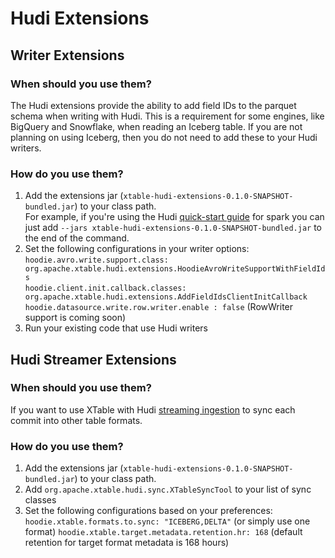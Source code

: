 <!--
 - Licensed to the Apache Software Foundation (ASF) under one
 - or more contributor license agreements.  See the NOTICE file
 - distributed with this work for additional information
 - regarding copyright ownership.  The ASF licenses this file
 - to you under the Apache License, Version 2.0 (the
 - "License"); you may not use this file except in compliance
 - with the License.  You may obtain a copy of the License at
 - 
 -     http://www.apache.org/licenses/LICENSE-2.0
 - 
 - Unless required by applicable law or agreed to in writing, software
 - distributed under the License is distributed on an "AS IS" BASIS,
 - WITHOUT WARRANTIES OR CONDITIONS OF ANY KIND, either express or implied.
 - See the License for the specific language governing permissions and 
 - limitations under the License.
-->

# Hudi Extensions
## Writer Extensions
### When should you use them?
The Hudi extensions provide the ability to add field IDs to the parquet schema when writing with Hudi. This is a requirement for some engines, like BigQuery and Snowflake, when reading an Iceberg table. If you are not planning on using Iceberg, then you do not need to add these to your Hudi writers.
### How do you use them?
1. Add the extensions jar (`xtable-hudi-extensions-0.1.0-SNAPSHOT-bundled.jar`) to your class path.  
For example, if you're using the Hudi [quick-start guide](https://hudi.apache.org/docs/quick-start-guide#spark-shellsql) for spark you can just add `--jars xtable-hudi-extensions-0.1.0-SNAPSHOT-bundled.jar` to the end of the command. 
2. Set the following configurations in your writer options:  
   `hoodie.avro.write.support.class: org.apache.xtable.hudi.extensions.HoodieAvroWriteSupportWithFieldIds`  
   `hoodie.client.init.callback.classes: org.apache.xtable.hudi.extensions.AddFieldIdsClientInitCallback`  
   `hoodie.datasource.write.row.writer.enable : false` (RowWriter support is coming soon)  
3. Run your existing code that use Hudi writers

## Hudi Streamer Extensions
### When should you use them?
If you want to use XTable with Hudi [streaming ingestion](https://hudi.apache.org/docs/hoodie_streaming_ingestion) to sync each commit into other table formats.
### How do you use them?
1. Add the extensions jar (`xtable-hudi-extensions-0.1.0-SNAPSHOT-bundled.jar`) to your class path.
2. Add `org.apache.xtable.hudi.sync.XTableSyncTool` to your list of sync classes
3. Set the following configurations based on your preferences:
   `hoodie.xtable.formats.to.sync: "ICEBERG,DELTA"` (or simply use one format)
   `hoodie.xtable.target.metadata.retention.hr: 168` (default retention for target format metadata is 168 hours)